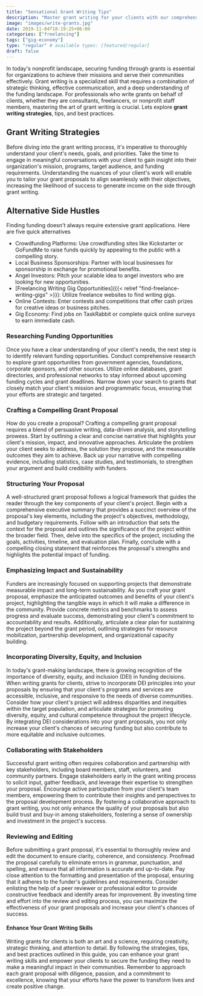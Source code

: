 ```yaml
---
title: "Sensational Grant Writing Tips"
description: "Master grant writing for your clients with our comprehensive guide. Find strategies, tips, and best practices to craft compelling proposals successfully."
image: "images/write-grants.jpg"
date: 2019-11-04T18:19:25+06:00
categories: ["freelancing"]
tags: ["gig-economy"]
type: "regular" # available types: [featured/regular]
draft: false
---
```


In today's nonprofit landscape, securing funding through grants is essential for organizations to achieve their missions and serve their communities effectively. Grant writing is a specialized skill that requires a combination of strategic thinking, effective communication, and a deep understanding of the funding landscape. For professionals who write grants on behalf of clients, whether they are consultants, freelancers, or nonprofit staff members, mastering the art of grant writing is crucial. Lets explore **grant writing strategies**, tips, and best practices.

## Grant Writing Strategies

Before diving into the grant writing process, it's imperative to thoroughly understand your client's needs, goals, and priorities. Take the time to engage in meaningful conversations with your client to gain insight into their organization's mission, programs, target audience, and funding requirements. Understanding the nuances of your client's work will enable you to tailor your grant proposals to align seamlessly with their objectives, increasing the likelihood of success to generate income on the side through grant writing.

## Alternative Side Hustles

Finding funding doesn't always require extensive grant applications. Here are five quick alternatives

* Crowdfunding Platforms: Use crowdfunding sites like Kickstarter or GoFundMe to raise funds quickly by appealing to the public with a compelling story.
* Local Business Sponsorships: Partner with local businesses for sponsorship in exchange for promotional benefits.
* Angel Investors: Pitch your scalable idea to angel investors who are looking for new opportunities.
* [Freelancing Writing Gig Opportunities]({{< relref "find-freelance-writing-gigs" >}}): Utilize freelance websites to find writing gigs.
* Online Contests: Enter contests and competitions that offer cash prizes for creative ideas or business pitches.
* Gig Economy: Find jobs on TaskRabbit or complete quick online surveys to earn immediate cash.

### Researching Funding Opportunities

Once you have a clear understanding of your client's needs, the next step is to identify relevant funding opportunities. Conduct comprehensive research to explore grant opportunities from government agencies, foundations, corporate sponsors, and other sources. Utilize online databases, grant directories, and professional networks to stay informed about upcoming funding cycles and grant deadlines. Narrow down your search to grants that closely match your client's mission and programmatic focus, ensuring that your efforts are strategic and targeted.

### Crafting a Compelling Grant Proposal

How do you create a proposal? Crafting a compelling grant proposal requires a blend of persuasive writing, data-driven analysis, and storytelling prowess. Start by outlining a clear and concise narrative that highlights your client's mission, impact, and innovative approaches. Articulate the problem your client seeks to address, the solution they propose, and the measurable outcomes they aim to achieve. Back up your narrative with compelling evidence, including statistics, case studies, and testimonials, to strengthen your argument and build credibility with funders.

### Structuring Your Proposal

A well-structured grant proposal follows a logical framework that guides the reader through the key components of your client's project. Begin with a comprehensive executive summary that provides a succinct overview of the proposal's key elements, including the project's objectives, methodology, and budgetary requirements. Follow with an introduction that sets the context for the proposal and outlines the significance of the project within the broader field. Then, delve into the specifics of the project, including the goals, activities, timeline, and evaluation plan. Finally, conclude with a compelling closing statement that reinforces the proposal's strengths and highlights the potential impact of funding.

### Emphasizing Impact and Sustainability

Funders are increasingly focused on supporting projects that demonstrate measurable impact and long-term sustainability. As you craft your grant proposal, emphasize the anticipated outcomes and benefits of your client's project, highlighting the tangible ways in which it will make a difference in the community. Provide concrete metrics and benchmarks to assess progress and evaluate success, demonstrating your client's commitment to accountability and results. Additionally, articulate a clear plan for sustaining the project beyond the grant period, outlining strategies for resource mobilization, partnership development, and organizational capacity building.

### Incorporating Diversity, Equity, and Inclusion

In today's grant-making landscape, there is growing recognition of the importance of diversity, equity, and inclusion (DEI) in funding decisions. When writing grants for clients, strive to incorporate DEI principles into your proposals by ensuring that your client's programs and services are accessible, inclusive, and responsive to the needs of diverse communities. Consider how your client's project will address disparities and inequities within the target population, and articulate strategies for promoting diversity, equity, and cultural competence throughout the project lifecycle. By integrating DEI considerations into your grant proposals, you not only increase your client's chances of securing funding but also contribute to more equitable and inclusive outcomes.

### Collaborating with Stakeholders

Successful grant writing often requires collaboration and partnership with key stakeholders, including board members, staff, volunteers, and community partners. Engage stakeholders early in the grant writing process to solicit input, gather feedback, and leverage their expertise to strengthen your proposal. Encourage active participation from your client's team members, empowering them to contribute their insights and perspectives to the proposal development process. By fostering a collaborative approach to grant writing, you not only enhance the quality of your proposals but also build trust and buy-in among stakeholders, fostering a sense of ownership and investment in the project's success.

### Reviewing and Editing

Before submitting a grant proposal, it's essential to thoroughly review and edit the document to ensure clarity, coherence, and consistency. Proofread the proposal carefully to eliminate errors in grammar, punctuation, and spelling, and ensure that all information is accurate and up-to-date. Pay close attention to the formatting and presentation of the proposal, ensuring that it adheres to the funder's guidelines and requirements. Consider enlisting the help of a peer reviewer or professional editor to provide constructive feedback and identify areas for improvement. By investing time and effort into the review and editing process, you can maximize the effectiveness of your grant proposals and increase your client's chances of success.

#### Enhance Your Grant Writing Skills

Writing grants for clients is both an art and a science, requiring creativity, strategic thinking, and attention to detail. By following the strategies, tips, and best practices outlined in this guide, you can enhance your grant writing skills and empower your clients to secure the funding they need to make a meaningful impact in their communities. Remember to approach each grant proposal with diligence, passion, and a commitment to excellence, knowing that your efforts have the power to transform lives and create positive change.
